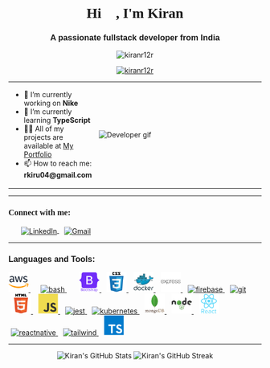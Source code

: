 <h1 align="center" style="font-family: 'Times New Roman', 'Segoe UI', Tahoma, Geneva, Verdana, sans-serif;">Hi 👋, I'm Kiran</h1>
<h3 align="center" style="font-family: 'Lucida Sans', Geneva, Verdana, sans-serif;">A passionate fullstack developer from India</h3>

<p align="center"> <img src="https://komarev.com/ghpvc/?username=kiranr12r&label=Profile%20views&color=0e75b6&style=flat" alt="kiranr12r" /> </p>

<p align="center"> <a href="https://github.com/ryo-ma/github-profile-trophy"><img src="https://github-profile-trophy.vercel.app/?username=kiranr12r&theme=dracula&margin-w=15&no-bg=true" alt="kiranr12r" /></a> </p>

<table align="center">
  <tr>
    <td>
      <ul>
        <li>🔭 I’m currently working on <strong>Nike</strong></li>
        <li>🌱 I’m currently learning <strong>TypeScript</strong></li>
        <li>👨‍💻 All of my projects are available at <a href="https://portfollio-73d2a.web.app/">My Portfolio</a></li>
        <li>📫 How to reach me: <strong>rkiru04@gmail.com</strong></li>
      </ul>
    </td>
    <td>
      <img align="right" src="https://www.eldorado.org.br/wp-content/uploads/2023/03/1_HB8gelA3XvpkJMie1w6WiQ.gif" alt="Developer gif" width="400px"/>
    </td>
  </tr>
</table>

---

<h3 align="left" style="font-family: 'Times New Roman', 'Segoe UI', Tahoma, Geneva, Verdana, sans-serif;">Connect with me:</h3>
<p align="left">
  <a href="https://linkedin.com/in/your-profile" target="blank" style="padding-right: 10px; margin-left:25px;">
    <img align="center" src="https://cdn-icons-png.flaticon.com/512/174/174857.png" alt="LinkedIn" height="30" width="30" />
  </a>
  <a href="mailto:rkiru04@gmail.com" target="blank" style="padding-right: 10px;">
    <img align="center" src="https://cdn-icons-png.flaticon.com/512/732/732200.png" alt="Gmail" height="30" width="30" />
  </a>
</p>

---

<h3 align="left" style="font-family: 'Lucida Sans', Geneva, Verdana, sans-serif;">Languages and Tools:</h3>

<p align="left"> 
  <a href="https://aws.amazon.com" target="_blank" rel="noreferrer" style="padding-right: 20px;"> 
    <img src="https://raw.githubusercontent.com/devicons/devicon/master/icons/amazonwebservices/amazonwebservices-original-wordmark.svg" alt="aws" width="40" height="40"/> 
  </a> 
  <a href="https://www.gnu.org/software/bash/" target="_blank" rel="noreferrer" style="padding-right: 20px;"> 
    <img src="https://www.vectorlogo.zone/logos/gnu_bash/gnu_bash-icon.svg" alt="bash" width="40" height="40"/> 
  </a> 
  <a href="https://getbootstrap.com" target="_blank" rel="noreferrer" style="padding: 5px;"> 
    <img src="https://raw.githubusercontent.com/devicons/devicon/master/icons/bootstrap/bootstrap-plain-wordmark.svg" alt="bootstrap" width="40" height="40"/> 
  </a> 
  <a href="https://www.w3schools.com/css/" target="_blank" rel="noreferrer" style="padding: 5px;"> 
    <img src="https://raw.githubusercontent.com/devicons/devicon/master/icons/css3/css3-original-wordmark.svg" alt="css3" width="40" height="40"/> 
  </a> 
  <a href="https://www.docker.com/" target="_blank" rel="noreferrer" style="padding: 5px;"> 
    <img src="https://raw.githubusercontent.com/devicons/devicon/master/icons/docker/docker-original-wordmark.svg" alt="docker" width="40" height="40"/> 
  </a> 
  <a href="https://expressjs.com" target="_blank" rel="noreferrer" style="padding: 5px;"> 
    <img src="https://raw.githubusercontent.com/devicons/devicon/master/icons/express/express-original-wordmark.svg" alt="express" width="40" height="40"/> 
  </a> 
  <a href="https://firebase.google.com/" target="_blank" rel="noreferrer" style="padding: 5px;"> 
    <img src="https://www.vectorlogo.zone/logos/firebase/firebase-icon.svg" alt="firebase" width="40" height="40"/> 
  </a> 
  <a href="https://git-scm.com/" target="_blank" rel="noreferrer" style="padding: 5px;"> 
    <img src="https://www.vectorlogo.zone/logos/git-scm/git-scm-icon.svg" alt="git" width="40" height="40"/> 
  </a> 
  <a href="https://www.w3.org/html/" target="_blank" rel="noreferrer" style="padding: 5px;"> 
    <img src="https://raw.githubusercontent.com/devicons/devicon/master/icons/html5/html5-original-wordmark.svg" alt="html5" width="40" height="40"/> 
  </a> 
  <a href="https://developer.mozilla.org/en-US/docs/Web/JavaScript" target="_blank" rel="noreferrer" style="padding: 5px;"> 
    <img src="https://raw.githubusercontent.com/devicons/devicon/master/icons/javascript/javascript-original.svg" alt="javascript" width="40" height="40"/> 
  </a> 
  <a href="https://jestjs.io" target="_blank" rel="noreferrer" style="padding: 5px;"> 
    <img src="https://www.vectorlogo.zone/logos/jestjsio/jestjsio-icon.svg" alt="jest" width="40" height="40"/> 
  </a> 
  <a href="https://kubernetes.io" target="_blank" rel="noreferrer" style="padding: 5px;"> 
    <img src="https://www.vectorlogo.zone/logos/kubernetes/kubernetes-icon.svg" alt="kubernetes" width="40" height="40"/> 
  </a> 
  <a href="https://www.mongodb.com/" target="_blank" rel="noreferrer" style="padding: 5px;"> 
    <img src="https://raw.githubusercontent.com/devicons/devicon/master/icons/mongodb/mongodb-original-wordmark.svg" alt="mongodb" width="40" height="40"/> 
  </a> 
  <a href="https://nodejs.org" target="_blank" rel="noreferrer" style="padding: 5px;"> 
    <img src="https://raw.githubusercontent.com/devicons/devicon/master/icons/nodejs/nodejs-original-wordmark.svg" alt="nodejs" width="40" height="40"/> 
  </a> 
  <a href="https://reactjs.org/" target="_blank" rel="noreferrer" style="padding: 5px;"> 
    <img src="https://raw.githubusercontent.com/devicons/devicon/master/icons/react/react-original-wordmark.svg" alt="react" width="40" height="40"/> 
  </a> 
  <a href="https://reactnative.dev/" target="_blank" rel="noreferrer" style="padding: 5px;"> 
    <img src="https://reactnative.dev/img/header_logo.svg" alt="reactnative" width="40" height="40"/> 
  </a> 
  <a href="https://tailwindcss.com/" target="_blank" rel="noreferrer" style="padding: 5px;"> 
    <img src="https://www.vectorlogo.zone/logos/tailwindcss/tailwindcss-icon.svg" alt="tailwind" width="40" height="40"/> 
  </a> 
  <a href="https://www.typescriptlang.org/" target="_blank" rel="noreferrer" style="padding: 5px;"> 
    <img src="https://raw.githubusercontent.com/devicons/devicon/master/icons/typescript/typescript-original.svg" alt="typescript" width="40" height="40"/> 
  </a> 
</p>

---

<p align="center">
  <img src="https://github-readme-stats.vercel.app/api?username=kiranr12r&show_icons=true&theme=radical" alt="Kiran's GitHub Stats" />
  <img src="https://github-readme-streak-stats.herokuapp.com/?user=kiranr12r&theme=radical" alt="Kiran's GitHub Streak" />
</p>


